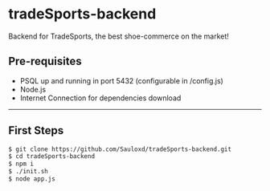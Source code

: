 # tradeSports-backend
Backend for TradeSports, the best shoe-commerce on the market!

## Pre-requisites
 - PSQL up and running in port 5432 (configurable in /config.js)
 - Node.js
 - Internet Connection for dependencies download

***

## First Steps
 ```sh
$ git clone https://github.com/Sauloxd/tradeSports-backend.git
$ cd tradeSports-backend
$ npm i
$ ./init.sh
$ node app.js
```
